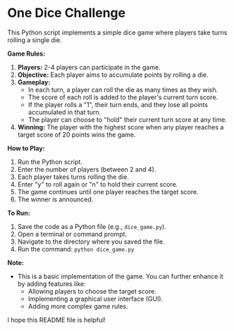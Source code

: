 # One Dice Challenge

This Python script implements a simple dice game where players take turns rolling a single die. 

**Game Rules:**

1. **Players:** 2-4 players can participate in the game.
2. **Objective:** Each player aims to accumulate points by rolling a die.
3. **Gameplay:**
   - In each turn, a player can roll the die as many times as they wish.
   - The score of each roll is added to the player's current turn score.
   - If the player rolls a "1", their turn ends, and they lose all points accumulated in that turn.
   - The player can choose to "hold" their current turn score at any time.
4. **Winning:** The player with the highest score when any player reaches a target score of 20 points wins the game.

**How to Play:**

1. Run the Python script.
2. Enter the number of players (between 2 and 4).
3. Each player takes turns rolling the die.
4. Enter "y" to roll again or "n" to hold their current score.
5. The game continues until one player reaches the target score.
6. The winner is announced.

**To Run:**

1. Save the code as a Python file (e.g., `dice_game.py`).
2. Open a terminal or command prompt.
3. Navigate to the directory where you saved the file.
4. Run the command: `python dice_game.py`

**Note:**

- This is a basic implementation of the game. You can further enhance it by adding features like:
    - Allowing players to choose the target score.
    - Implementing a graphical user interface (GUI).
    - Adding more complex game rules.

I hope this README file is helpful!
